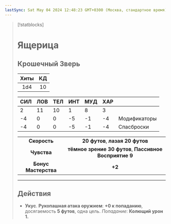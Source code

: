 ```yaml
---
lastSync: Sat May 04 2024 12:48:23 GMT+0300 (Москва, стандартное время)
---
```

> [!statblocks]
> # Ящерица
>Крошечный Зверь 
>---
>| Хиты | КД |
>| :---: | :---: |
>| 1d4 | 10 |
>
>| **СИЛ** | **ЛОВ** | **ТЕЛ** | **ИНТ** | **МУД** | **ХАР** | |
>| ------ | ------- | ------ | ------ | ------- | ------ | ------ |
>| 2 | 11 | 10 | 1 | 8 | 3 | |
>| -4 | 0 | 0 | -5 | -1 | -4 | Модификаторы |
>| -4 | 0 | 0 | -5 | -1 | -4 | Спасброски |
>
>| | |
>| :---: | :---: |
>| **Скорость** | **20 футов**, **лазая 20 футов** |
>| **Чувства** | **тёмное зрение 30 футов**, **Пассивное Восприятие 9** |
>| **Бонус Мастерства** | **+2** |
>---
> ## Действия
>- **Укус**. **Рукопашная атака оружием**: **+0 к попаданию**, досягаемость **5 футов**, одна цель. _Попадание_: **Колющий урон 1.**